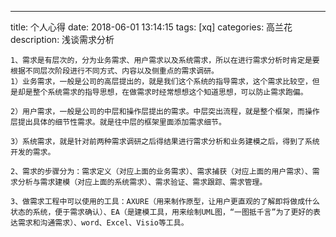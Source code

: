 ---
title: 个人心得
date: 2018-06-01 13:14:15
tags: [xq]
categories: 高兰花
description: 浅谈需求分析

``` 
1、需求是有层次的，分为业务需求、用户需求以及系统需求，所以在进行需求分析时肯定是要根据不同层次阶段进行不同方式、内容以及侧重点的需求调研。
1）业务需求，一般是公司的高层提出的，就是我们这个系统的指导需求，这个需求比较空，但是却是整个系统需求的指导思想，在做需求时经常想想这个知道思想，可以防止需求跑偏。

2）用户需求，一般是公司的中层和操作层提出的需求。中层突出流程，就是整个框架，而操作层提出具体的细节性需求。就是往中层的框架里面添加需求细节。

3）系统需求，就是针对前两种需求调研之后得结果进行需求分析和业务建模之后，得到了系统开发的需求。

2、需求的步骤分为：需求定义（对应上面的业务需求）、需求捕获（对应上面的用户需求）、需求分析与需求建模（对应上面的系统需求）、需求验证、需求跟踪、需求管理。

3、做需求工程中可以使用的工具：AXURE（用来制作原型，让用户更直观的了解即将做成什么状态的系统，便于需求确认）、EA（是建模工具，用来绘制UML图，“一图抵千言”为了更好的表达需求和沟通需求）、word、Excel、Visio等工具。
```
